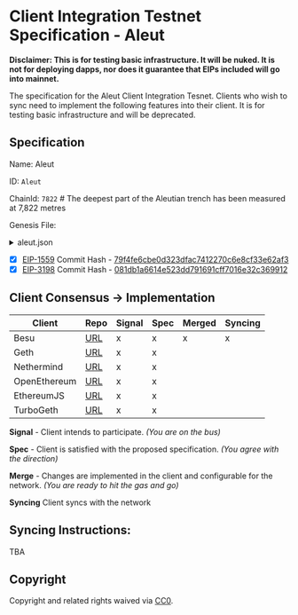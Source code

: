 # Client Integration Testnet Specification - Aleut

**Disclaimer: This is for testing basic infrastructure. It will be nuked. It is not for deploying dapps, nor does it guarantee that EIPs included will go into mainnet.**

The specification for the Aleut Client Integration Tesnet. Clients who wish to sync need to implement the following features into their client. It is for testing basic infrastructure and will be deprecated.

## Specification

Name: Aleut

ID: `Aleut`

ChainId: `7822` # The deepest part of the Aleutian trench has been measured at 7,822 metres

Genesis File: 

<details>
  <summary>aleut.json</summary>
  
  ```
  {
   "config":{
      "chainId":7822,
      "homesteadBlock":0,
      "daoForkSupport":false,
      "eip150Block":0,
      "eip155Block":0,
      "eip158Block":0,
      "byzantiumBlock":0,
      "constantinopleBlock":0,
      "constantinopleFixBlock":0,
      "istanbulBlock":0,
      "muirGlacierBlock":0,
      "berlinBlock":0,
      "eip1559Block":10,
      "clique":{
         "blockperiodseconds":15,
         "epochlength":30000
      }
   },
   "difficulty":"0x400",
   "extraData":"0x000000000000000000000000000000000000000000000000000000000000000036267c845cc42b57ccb869d655e5d5fb620cc69a0000000000000000000000000000000000000000000000000000000000000000000000000000000000000000000000000000000000000000000000000000000000",
   "gasLimit":"0x1312D00",
   "alloc":{
      "fe3b557e8fb62b89f4916b721be55ceb828dbd73":{
         "balance":"90000000000000000000000"
      },
      "627306090abaB3A6e1400e9345bC60c78a8BEf57":{
         "balance":"90000000000000000000000"
      },
      "f17f52151EbEF6C7334FAD080c5704D77216b732":{
         "balance":"90000000000000000000000"
      },
      "b8c3bfFb71F76BeE2B2f81bdBC53Ad4C43e3f58E":{
         "balance":"90000000000000000000000"
      },
      "0x60AdC0F89a41AF237ce73554EDe170D733ec14E0":{
         "balance":"90000000000000000000000"
      }
   }
}

  ```
</details>

  - [x] [EIP-1559](https://eips.ethereum.org/EIPS/eip-1559) Commit Hash - [79f4fe6cbe0d323dfac7412270c6e8cf33e62af3](https://github.com/ethereum/EIPs/commit/79f4fe6cbe0d323dfac7412270c6e8cf33e62af3)
  - [x] [EIP-3198](https://eips.ethereum.org/EIPS/eip-3198) Commit Hash - [081db1a6614e523dd791691cff7016e32c369912](https://github.com/ethereum/EIPs/commit/081db1a6614e523dd791691cff7016e32c369912) 

## Client Consensus -> Implementation 

| **Client**   | Repo                     | Signal | Spec | Merged | Syncing |
|--------------|--------------------------|--------|------|--------|---------|
| Besu         | [URL][besu-repo]         | x      | x    | x      | x       |
| Geth         | [URL][geth-repo]         | x      | x    |        |         |
| Nethermind   | [URL][nethermind-repo]   | x      | x    |        |         |
| OpenEthereum | [URL][openethereum-repo] | x      | x    |        |         |
| EthereumJS   | [URL][ethereumjs-repo]   | x      | x    |        |         |
| TurboGeth    | [URL][turbogeth-repo]    | x      | x    |        |         |


**Signal** -
Client intends to participate. *(You are on the bus)*

**Spec** -
Client is satisfied with the proposed specification. *(You agree with the direction)*

**Merge** -
Changes are implemented in the client and configurable for the network. *(You are ready to hit the gas and go)*

**Syncing**
Client syncs with the network

## Syncing Instructions:

TBA

## Copyright
Copyright and related rights waived via [CC0](https://creativecommons.org/publicdomain/zero/1.0/).


[besu-repo]: https://github.com/hyperledger/besu
[geth-repo]: https://github.com/ethereum/go-ethereum
[nethermind-repo]: https://github.com/NethermindEth/nethermind
[openethereum-repo]: https://github.com/openethereum/openethereum
[ethereumjs-repo]: https://github.com/ethereumjs/ethereumjs-monorepo/tree/master/packages/client
[turbogeth-repo]: https://github.com/ledgerwatch/turbo-geth
